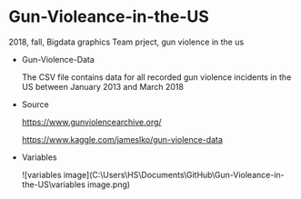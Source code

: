 # Gun-Violeance-in-the-US
2018, fall, Bigdata graphics Team prject, gun violence in the us

- Gun-Violence-Data

  The CSV file contains data for all recorded gun violence incidents in the US between January 2013 and March 2018 

- Source

  https://www.gunviolencearchive.org/

  https://www.kaggle.com/jameslko/gun-violence-data

- Variables

  ![variables image](C:\Users\HS\Documents\GitHub\Gun-Violeance-in-the-US\variables image.png)
